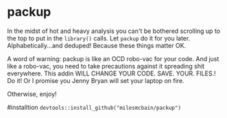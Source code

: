 # packup
In the midst of hot and heavy analysis you can't be bothered scrolling up to the top to put in the `library()` calls. Let `packup` do it for you later. Alphabetically...and deduped! Because these things matter OK. 

A word of warning: packup is like an OCD robo-vac for your code. And just like a robo-vac, you need to take precautions against it spreading shit everywhere. This addin WILL CHANGE YOUR CODE. SAVE. YOUR. FILES.! Do it! Or I promise you Jenny Bryan will set your laptop on fire.

Otherwise, enjoy!

#installtion
`devtools::install_github("milesmcbain/packup")`
